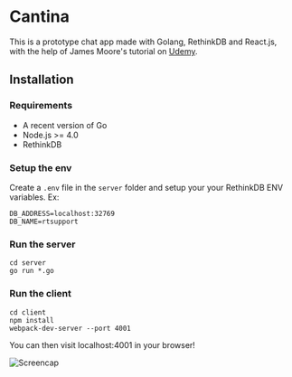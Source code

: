# Cantina

This is a prototype chat app made with Golang, RethinkDB and React.js, with the help of James Moore's tutorial on [Udemy](https://www.udemy.com/realtime-apps-with-reactjs-golang-rethinkdb/learn/v4/overview).

## Installation

### Requirements

* A recent version of Go
* Node.js >= 4.0
* RethinkDB

### Setup the env

Create a `.env` file in the `server` folder and setup your your RethinkDB ENV variables. Ex:
```
DB_ADDRESS=localhost:32769
DB_NAME=rtsupport
```

### Run the server
```
cd server
go run *.go
```

### Run the client
```
cd client
npm install
webpack-dev-server --port 4001
```

You can then visit localhost:4001 in your browser!

![Screencap](https://raw.githubusercontent.com/fakenine/cantina/master/screen.png)